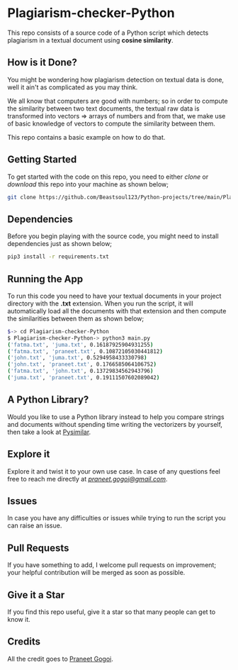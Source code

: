 # Plagiarism-checker-Python

This repo consists of a source code of a Python script which detects plagiarism in a textual document using **cosine similarity**.


## How is it Done?

You might be wondering how plagiarism detection on textual data is done, well it ain't as complicated as you may think.

We all know that computers are good with numbers; so in order to compute the similarity between two text documents, the textual raw data is transformed into vectors => arrays of numbers and from that, we make use of basic knowledge of vectors to compute the similarity between them.

This repo contains a basic example on how to do that.


## Getting Started

To get started with the code on this repo, you need to either *clone* or *download* this repo into your machine as shown below;

```bash
git clone https://github.com/Beastsoul123/Python-projects/tree/main/Plagarism-checker
```

## Dependencies

Before you begin playing with the source code, you might need to install dependencies just as shown below;

```bash
pip3 install -r requirements.txt
```

## Running the App

To run this code you need to have your textual documents in your project directory with the **.txt** extension. When you run the script, it will automatically load all the documents with that extension and then compute the similarities between them as shown below;

```bash
$-> cd Plagiarism-checker-Python
$ Plagiarism-checker-Python-> python3 main.py
('fatma.txt', 'juma.txt', 0.16187925904931255)
('fatma.txt', 'praneet.txt', 0.10872105030441812)
('john.txt', 'juma.txt', 0.5294958433330798)
('john.txt', 'praneet.txt', 0.1766585064106752)
('fatma.txt', 'john.txt', 0.13729834562943796)
('juma.txt', 'praneet.txt', 0.19111507602089042)
```

## A Python Library?

Would you like to use a Python library instead to help you compare strings and documents without spending time writing the vectorizers by yourself, then take a look at [Pysimilar](https://github.com/Kalebu/pysimilar).

## Explore it 

Explore it and twist it to your own use case. In case of any questions feel free to reach me directly at *praneet.gogoi@gmail.com*.

## Issues

In case you have any difficulties or issues while trying to run the script
you can raise an issue. 

## Pull Requests

If you have something to add, I welcome pull requests on improvement; your helpful contribution will be merged as soon as possible.

## Give it a Star

If you find this repo useful, give it a star so that many people can get to know it.

## Credits

All the credit goes to [Praneet Gogoi](https://github.com/Beastsoul123).
